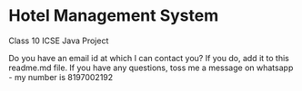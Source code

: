 # Hotel Management System
Class 10 ICSE Java Project






Do you have an email id at which I can contact you? If you do, add it to this readme.md file.
If you have any questions, toss me a message on whatsapp - my number is 8197002192

